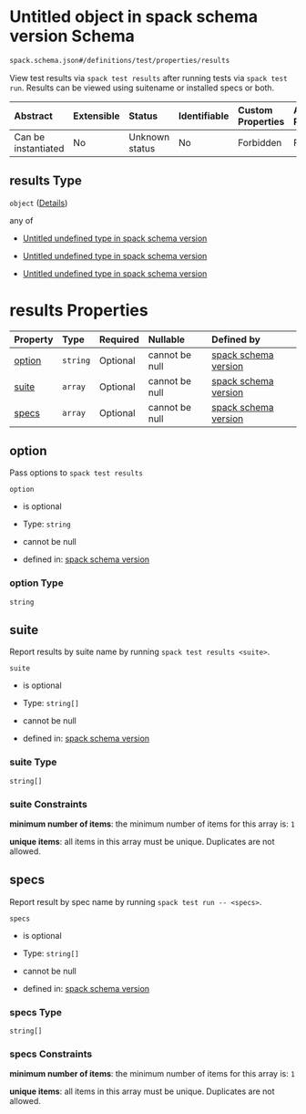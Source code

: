 # Untitled object in spack schema version Schema

```txt
spack.schema.json#/definitions/test/properties/results
```

View test results via `spack test results` after running tests via `spack test run`. Results can be viewed using suitename or installed specs or both.

| Abstract            | Extensible | Status         | Identifiable | Custom Properties | Additional Properties | Access Restrictions | Defined In                                                            |
| :------------------ | :--------- | :------------- | :----------- | :---------------- | :-------------------- | :------------------ | :-------------------------------------------------------------------- |
| Can be instantiated | No         | Unknown status | No           | Forbidden         | Forbidden             | none                | [spack.schema.json*](../out/spack.schema.json "open original schema") |

## results Type

`object` ([Details](spack-definitions-test-properties-results.md))

any of

*   [Untitled undefined type in spack schema version](spack-definitions-test-properties-results-anyof-0.md "check type definition")

*   [Untitled undefined type in spack schema version](spack-definitions-test-properties-results-anyof-1.md "check type definition")

*   [Untitled undefined type in spack schema version](spack-definitions-test-properties-results-anyof-2.md "check type definition")

# results Properties

| Property          | Type     | Required | Nullable       | Defined by                                                                                                                                                        |
| :---------------- | :------- | :------- | :------------- | :---------------------------------------------------------------------------------------------------------------------------------------------------------------- |
| [option](#option) | `string` | Optional | cannot be null | [spack schema version](spack-definitions-test-properties-results-properties-option.md "spack.schema.json#/definitions/test/properties/results/properties/option") |
| [suite](#suite)   | `array`  | Optional | cannot be null | [spack schema version](definitions-definitions-list_of_strings.md "spack.schema.json#/definitions/test/properties/results/properties/suite")                      |
| [specs](#specs)   | `array`  | Optional | cannot be null | [spack schema version](definitions-definitions-list_of_strings.md "spack.schema.json#/definitions/test/properties/results/properties/specs")                      |

## option

Pass options to `spack test results`

`option`

*   is optional

*   Type: `string`

*   cannot be null

*   defined in: [spack schema version](spack-definitions-test-properties-results-properties-option.md "spack.schema.json#/definitions/test/properties/results/properties/option")

### option Type

`string`

## suite

Report results by  suite name by running `spack test results <suite>`.

`suite`

*   is optional

*   Type: `string[]`

*   cannot be null

*   defined in: [spack schema version](definitions-definitions-list_of_strings.md "spack.schema.json#/definitions/test/properties/results/properties/suite")

### suite Type

`string[]`

### suite Constraints

**minimum number of items**: the minimum number of items for this array is: `1`

**unique items**: all items in this array must be unique. Duplicates are not allowed.

## specs

Report result by spec name by running `spack test run -- <specs>`.

`specs`

*   is optional

*   Type: `string[]`

*   cannot be null

*   defined in: [spack schema version](definitions-definitions-list_of_strings.md "spack.schema.json#/definitions/test/properties/results/properties/specs")

### specs Type

`string[]`

### specs Constraints

**minimum number of items**: the minimum number of items for this array is: `1`

**unique items**: all items in this array must be unique. Duplicates are not allowed.
